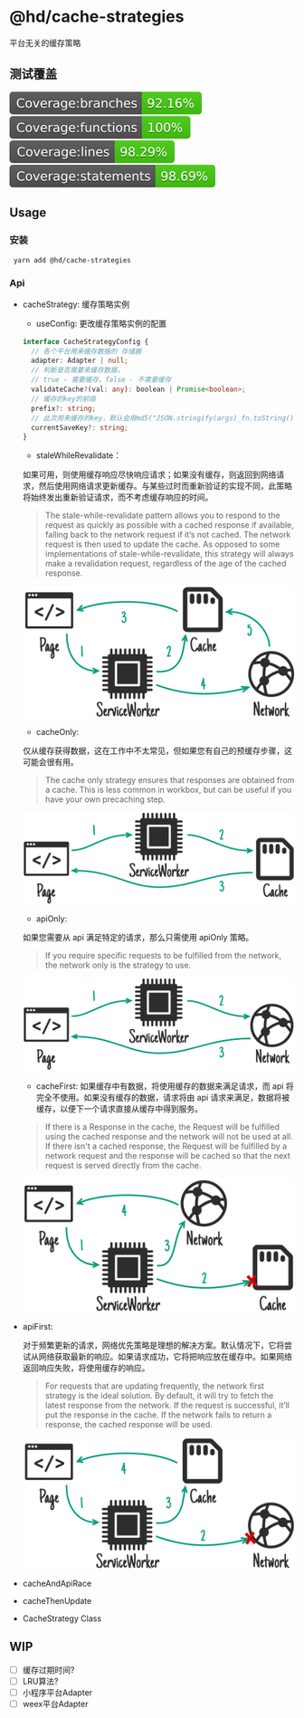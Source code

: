 # @hd/cache-strategies

平台无关的缓存策略

## 测试覆盖

[![branches coverage](./coverage/badge-branches.svg)](./coverage/lcov-report/index.html)
[![functions coverage](./coverage/badge-functions.svg)](./coverage/lcov-report/index.html)
[![lines coverage](./coverage/badge-lines.svg)](./coverage/lcov-report/index.html)
[![statements coverage](./coverage/badge-statements.svg)](./coverage/lcov-report/index.html)

## Usage

### 安装

```
 yarn add @hd/cache-strategies
```

### Api

- cacheStrategy: 缓存策略实例

  - useConfig: 更改缓存策略实例的配置

  ```typescript
  interface CacheStrategyConfig {
    // 各个平台用来缓存数据的 存储器
    adapter: Adapter | null;
    // 判断是否需要来缓存数据，
    // true - 需要缓存，false - 不需要缓存
    validateCache?(val: any): boolean | Promise<boolean>;
    // 缓存的key的前缀
    prefix?: string;
    // 此次用来缓存的key，默认会用md5("JSON.stringify(args)_fn.toString()")
    currentSaveKey?: string;
  }
  ```

  - staleWhileRevalidate：

  如果可用，则使用缓存响应尽快响应请求；如果没有缓存，则返回到网络请求，然后使用网络请求更新缓存。与某些过时而重新验证的实现不同，此策略将始终发出重新验证请求，而不考虑缓存响应的时间。

  > The stale-while-revalidate pattern allows you to respond to the request as quickly as possible with a cached response if available, falling back to the network request if it’s not cached. The network request is then used to update the cache. As opposed to some implementations of stale-while-revalidate, this strategy will always make a revalidation request, regardless of the age of the cached response.

  ![stale-while-revalidate.png](./resources/stale-while-revalidate.png)

  - cacheOnly:

  仅从缓存获得数据，这在工作中不太常见，但如果您有自己的预缓存步骤，这可能会很有用。

  > The cache only strategy ensures that responses are obtained from a cache. This is less common in workbox, but can be useful if you have your own precaching step.

  ![cache-only.png](./resources/cache-only.png)

  - apiOnly:

  如果您需要从 api 满足特定的请求，那么只需使用 apiOnly 策略。

  > If you require specific requests to be fulfilled from the network, the network only is the strategy to use.

  ![network-only.png](./resources/network-only.png)

  - cacheFirst:
    如果缓存中有数据，将使用缓存的数据来满足请求，而 api 将完全不使用。如果没有缓存的数据，请求将由 api 请求来满足，数据将被缓存，以便下一个请求直接从缓存中得到服务。

  > If there is a Response in the cache, the Request will be fulfilled using the cached response and the network will not be used at all. If there isn't a cached response, the Request will be fulfilled by a network request and the response will be cached so that the next request is served directly from the cache.

  ![cache-first.png](./resources/cache-first.png)

- apiFirst:

  对于频繁更新的请求，网络优先策略是理想的解决方案。默认情况下，它将尝试从网络获取最新的响应。如果请求成功，它将把响应放在缓存中。如果网络返回响应失败，将使用缓存的响应。

  > For requests that are updating frequently, the network first strategy is the ideal solution. By default, it will try to fetch the latest response from the network. If the request is successful, it’ll put the response in the cache. If the network fails to return a response, the cached response will be used.

  ![network-first.png](./resources/network-first.png)

- cacheAndApiRace
- cacheThenUpdate
- CacheStrategy Class

## WIP

- [ ] 缓存过期时间?
- [ ] LRU算法?
- [ ] 小程序平台Adapter
- [ ] weex平台Adapter
